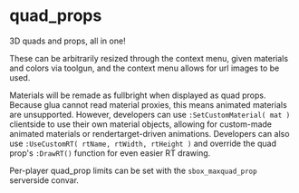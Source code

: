 # quad_props

3D quads and props, all in one!

These can be arbitrarily resized through the context menu, given materials and colors via toolgun, and the context menu allows for url images to be used.

Materials will be remade as fullbright when displayed as quad props. Because glua cannot read material proxies, this means animated materials are unsupported.
However, developers can use `:SetCustomMaterial( mat )` clientside to use their own material objects, allowing for custom-made animated materials or rendertarget-driven animations.
Developers can also use `:UseCustomRT( rtName, rtWidth, rtHeight )` and override the quad prop's `:DrawRT()` function for even easier RT drawing.

Per-player quad_prop limits can be set with the `sbox_maxquad_prop` serverside convar.

